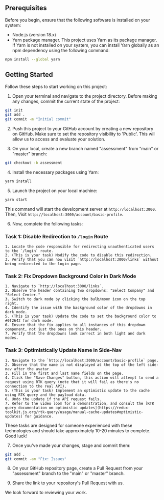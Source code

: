 ## Prerequisites

Before you begin, ensure that the following software is installed on your system:

- Node.js (version 18.x)
- Yarn package manager. This project uses Yarn as its package manager. If Yarn is not installed on your system, you can install Yarn globally as an npm dependency using the following command:

```bash
npm install --global yarn
```

## Getting Started

Follow these steps to start working on this project:

1. Open your terminal and navigate to the project directory. Before making any changes, commit the current state of the project:

```bash
git init
git add .
git commit -m "Initial commit"
```

2. Push this project to your GitHub account by creating a new repository on GitHub. Make sure to set the repository visibility to 'Public'. This will allow us to access and evaluate your solution.

3. On your local, create a new branch named "assessment" from "main" or "master" branch:

```bash
git checkout -b assessment
```

4. Install the necessary packages using Yarn:

```bash
yarn install
```

5. Launch the project on your local machine:

```bash
yarn start
```

This command will start the development server at `http://localhost:3000`. Then, Visit `http://localhost:3000/account/basic-profile`.

6. Now, complete the following tasks:

### Task 1: Disable Redirection to `/login` Route

    1. Locate the code responsible for redirecting unauthenticated users to the `/login` route.
    2. (This is your task) Modify the code to disable this redirection.
    3. Verify that you can now visit `http://localhost:3000/links` without being redirected to the login page.

### Task 2: Fix Dropdown Background Color in Dark Mode

    1. Navigate to `http://localhost:3000/links`.
    2. Observe the header containing two dropdowns: "Select Company" and "Select Center."
    3. Switch to dark mode by clicking the bulb/moon icon on the top right.
    4. Identify the issue with the background color of the dropdowns in dark mode.
    5. (This is your task) Update the code to set the background color to #0f2642 for dark mode.
    6. Ensure that the fix applies to all instances of this dropdown component, not just the ones on this header.
    7. Verify that the dropdowns look correct in both light and dark modes.

### Task 3: Optimistically Update Name in Side-Nav

    1. Navigate to the `http://localhost:3000/account/basic-profile` page.
    2. Observe that the name is not displayed at the top of the left side-nav after the avatar.
    3. Fill in the first and last name fields on the page.
    4. Click the "Save Changes" button, this action will attempt to send a request using RTK query (note that it will fail as there's no connection to the real API).
    5. (This is your task) Implement an optimistic update to the cache using RTK query and the payload data.
    6. Undo the update if the API request fails.
    7. Refer to the video loom for a demonstration, and consult the [RTK query documentation on optimistic updates](https://redux-toolkit.js.org/rtk-query/usage/manual-cache-updates#optimistic-updates) for guidance.

These tasks are designed for someone experienced with these technologies and should take approximately 10-20 minutes to complete. Good luck!

7. Once you've made your changes, stage and commit them:

```bash
git add .
git commit -am "Fix: Issues"
```

8. On your GitHub repository page, create a Pull Request from your "assessment" branch to the "main" or "master" branch.

9. Share the link to your repository's Pull Request with us.

We look forward to reviewing your work.
